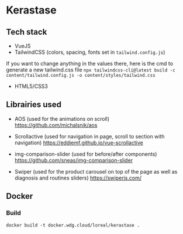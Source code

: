 # Kerastase

## Tech stack

- VueJS
- TailwindCSS (colors, spacing, fonts set in `tailwind.config.js`)

If you want to change anything in the values there, here is the cmd to generate a new tailwind.css file `npx tailwindcss-cli@latest build -c content/tailwind.config.js -o content/styles/tailwind.css`

- HTML5/CSS3

## Librairies used

- AOS (used for the animations on scroll)
  https://github.com/michalsnik/aos

- Scrollactive (used for navigation in page, scroll to section with navigation)
  https://eddiemf.github.io/vue-scrollactive

- img-comparison-slider (used for before/after components)
  https://github.com/sneas/img-comparison-slider

- Swiper (used for the product carousel on top of the page as well as diagnosis and routines sliders)
  https://swiperjs.com/

## Docker

### Build

`docker build -t docker.wdg.cloud/loreal/kerastase .`
